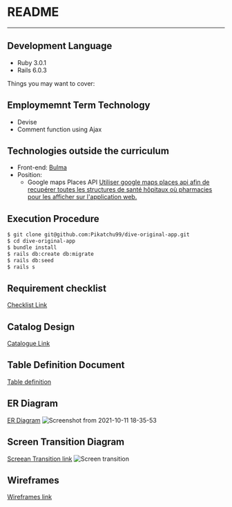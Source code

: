 # README
---
## Development Language
* Ruby 3.0.1
* Rails 6.0.3

Things you may want to cover:
## Employmemnt Term Technology
   * Devise
   * Comment function using Ajax
## Technologies outside the curriculum
   * Front-end: [Bulma](https://bulma.io/)
   * Position: 
      - Google maps Places API
      [Utiliser google maps places api afin de recupérer toutes les structures de santé hôpitaux où pharmacies pour les afficher sur l'application web.](https://developers.google.com/maps)
## Execution Procedure
   ```bash
   $ git clone git@github.com:Pikatchu99/dive-original-app.git
   $ cd dive-original-app
   $ bundle install
   $ rails db:create db:migrate
   $ rails db:seed
   $ rails s
   ```

## Requirement checklist 
   [Checklist Link](https://docs.google.com/spreadsheets/d/1GB09E4Prj8w-HuESPIs9a3rmYmLpjRY0r-beCkdOAXE/edit?usp=sharing)
## Catalog Design
   <!-- [Catalogue Link](https://docs.google.com/spreadsheets/d/1p6rPs0txRTYBCzhr17I-ZQwSDyBXH780LG7bFHJz9R0/edit?usp=sharing) -->
   [Catalogue Link](https://docs.google.com/spreadsheets/d/1AK72l6vznYVh05LxAE9nCnrx1XpgMwutKqbCjQvtni0/edit?usp=sharing)
## Table Definition Document
   [Table definition](https://docs.google.com/spreadsheets/d/1C-l-oNJtN5sR_UJ8HKg4VeV2jh541hJHY7SrH45covs/edit?usp=sharing)
## ER Diagram
   [ER Diagram](https://cacoo.com/diagrams/ZtXaoVWx95sYMR6G/7E206)
   ![Screenshot from 2021-10-11 18-35-53](https://user-images.githubusercontent.com/72025145/137282468-c2aa4219-e570-4461-b1ae-a9d58e832aac.png)
## Screen Transition Diagram
[Screean Transition link](https://cacoo.com/diagrams/ZtXaoVWx95sYMR6G/C4F5D)
   ![Screen transition](https://user-images.githubusercontent.com/72025145/136906507-06221723-b27f-4660-821a-ecbb33ffea81.png)


## Wireframes
   [Wireframes link](https://cacoo.com/diagrams/ZtXaoVWx95sYMR6G/1640D)
<!-- ![wireframe](https://user-images.githubusercontent.com/72025145/136905059-ffe2f3b6-f84b-422e-8904-a0d9d1ccae21.png) -->
